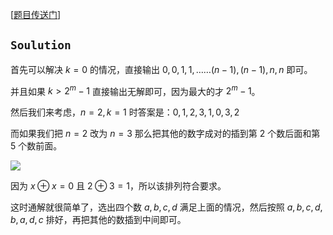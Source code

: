 [[题目传送门](https://www.luogu.com.cn/problem/AT4754)]

## $\mathtt{Soulution}$

首先可以解决 $k=0$ 的情况，直接输出 $0,0,1,1,……(n-1),(n-1),n,n$ 即可。

并且如果 $k>2^m-1$ 直接输出无解即可，因为最大的才 $2^m-1$。

然后我们来考虑，$n=2,k=1$ 时答案是：$0,1,2,3,1,0,3,2$

而如果我们把 $n=2$ 改为 $n=3$ 那么把其他的数字成对的插到第 $2$ 个数后面和第 $5$ 个数前面。

![](https://cdn.luogu.com.cn/upload/image_hosting/bt16d7nf.png?x-oss-process=image/resize,m_lfit,h_2500,w_3000)

因为 $x \oplus x=0$ 且 $2 \oplus 3=1$，所以该排列符合要求。

这时通解就很简单了，选出四个数 $a,b,c,d$ 满足上面的情况，然后按照 $a,b,c,d,b,a,d,c$ 排好，再把其他的数插到中间即可。